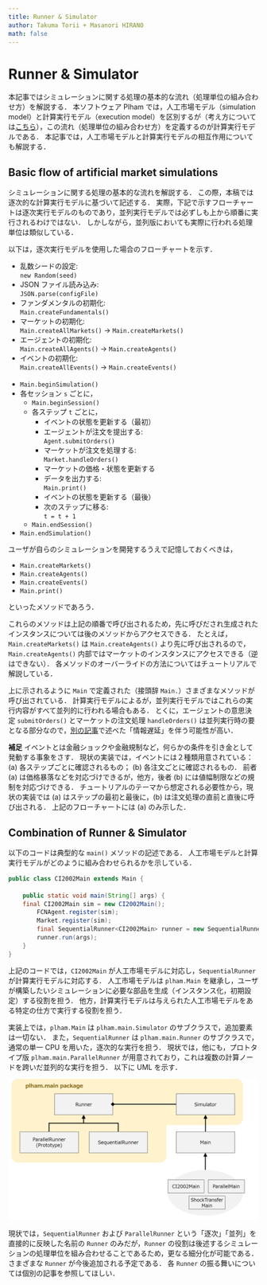```yaml
---
title: Runner & Simulator
author: Takuma Torii + Masanori HIRANO
math: false
---
```


# Runner & Simulator

本記事ではシミュレーションに関する処理の基本的な流れ（処理単位の組み合わせ方）を解説する．
本ソフトウェア Plham では，人工市場モデル（simulation model）と計算実行モデル（execution model）を区別するが（考え方については[こちら](../Platform)），この流れ（処理単位の組み合わせ方）を定義するのが計算実行モデルである．
本記事では，人工市場モデルと計算実行モデルの相互作用についても解説する．


## Basic flow of artificial market simulations

シミュレーションに関する処理の基本的な流れを解説する．
この際，本稿では逐次的な計算実行モデルに基づいて記述する．
実際，下記で示すフローチャートは逐次実行モデルのものであり，並列実行モデルでは必ずしも上から順番に実行されるわけではない．
しかしながら，並列版においても実際に行われる処理単位は類似している．

以下は，逐次実行モデルを使用した場合のフローチャートを示す．

> 
  + 乱数シードの設定: <br>
    `new Random(seed)`
  + JSON ファイル読み込み: <br>
    `JSON.parse(configFile)`
  + ファンダメンタルの初期化: <br>
    `Main.createFundamentals()`
  + マーケットの初期化: <br>
    `Main.createAllMarkets()` → `Main.createMarkets()`
  + エージェントの初期化: <br>
    `Main.createAllAgents()` → `Main.createAgents()`
  + イベントの初期化: <br>
    `Main.createAllEvents()` → `Main.createEvents()`
    <br><br>
  + `Main.beginSimulation()`
  + 各セッション `s` ごとに，
    + `Main.beginSession()`
    + 各ステップ `t` ごとに，
      + イベントの状態を更新する（最初）
      + エージェントが注文を提出する: <br>
        `Agent.submitOrders()`
      + マーケットが注文を処理する: <br>
        `Market.handleOrders()`
      + マーケットの価格・状態を更新する
      + データを出力する: <br>
        `Main.print()`
      + イベントの状態を更新する（最後）
      + 次のステップに移る: <br>
        `t = t + 1`
    + `Main.endSession()`
  + `Main.endSimulation()`

ユーザが自らのシミュレーションを開発するうえで記憶しておくべきは，

  * `Main.createMarkets()`
  * `Main.createAgents()`
  * `Main.createEvents()`
  * `Main.print()`

といったメソッドであろう．

これらのメソッドは上記の順番で呼び出されるため，先に呼びだされ生成されたインスタンスについては後のメソッドからアクセスできる．
たとえば，`Main.createMarkets()` は `Main.createAgents()` より先に呼び出されるので，`Main.createAgents()` 内部ではマーケットのインスタンスにアクセスできる（逆はできない）．
各メソッドのオーバーライドの方法についてはチュートリアルで解説している．

上に示されるように `Main` で定義された（接頭辞 `Main.`）さまざまなメソッドが呼び出されている．
計算実行モデルによるが，並列実行モデルではこれらの実行内容がすべて並列的に行われる場合もある．
とくに，エージェントの意思決定 `submitOrders()` とマーケットの注文処理 `handleOrders()` は並列実行時の要となる部分なので，[別の記事](../Platform)で述べた「情報遅延」を伴う可能性が高い．

**補足**
イベントとは金融ショックや金融規制など，何らかの条件を引き金として発動する事象をさす．
現状の実装では，イベントには２種類用意されている：
(a) 各ステップごとに確認されるもの； (b) 各注文ごとに確認されるもの．
前者 (a) は価格暴落などを対応づけできるが，他方，後者 (b) には値幅制限などの規制を対応づけできる．
チュートリアルのテーマから想定される必要性から，現状の実装では (a) はステップの最初と最後に，(b) は注文処理の直前と直後に呼び出される．
上記のフローチャートには (a) のみ示した．


## Combination of Runner & Simulator

以下のコードは典型的な `main()` メソッドの記述である．
人工市場モデルと計算実行モデルがどのように組み合わせられるかを示している．

```java
public class CI2002Main extends Main {

	public static void main(String[] args) {
    final CI2002Main sim = new CI2002Main();
		FCNAgent.register(sim);
		Market.register(sim);
		final SequentialRunner<CI2002Main> runner = new SequentialRunner<CI2002Main>(sim);
		runner.run(args);
	}
}
```

上記のコードでは，`CI2002Main` が人工市場モデルに対応し，`SequentialRunner` が計算実行モデルに対応する．
人工市場モデルは `plham.Main` を継承し，ユーザが構築したいシミュレーションに必要な部品を生成（インスタンス化，初期設定）する役割を担う．
他方，計算実行モデルは与えられた人工市場モデルをある特定の仕方で実行する役割を担う．

実装上では，`plham.Main` は `plham.main.Simulator` のサブクラスで，追加要素は一切ない．
また，`SequentialRunner` は `plham.main.Runner` のサブクラスで，通常の単一 CPU を用いた，逐次的な実行を担う．
現状では，他にも，プロトタイプ版 `plham.main.ParallelRunner` が用意されており，これは複数の計算ノードを跨いだ並列的な実行を担う．
以下に UML を示す．

![large](figs/runner-simulator-uml.png)

現状では，`SequentialRunner` および `ParallelRunner` という「逐次」「並列」を直接的に反映した名前の `Runner` のみだが，`Runner` の役割は後述するシミュレーションの処理単位を組み合わせることであるため，更なる細分化が可能である．
さまざまな `Runner` が今後追加される予定である．
各 `Runner` の振る舞いについては個別の記事を参照してほしい．

